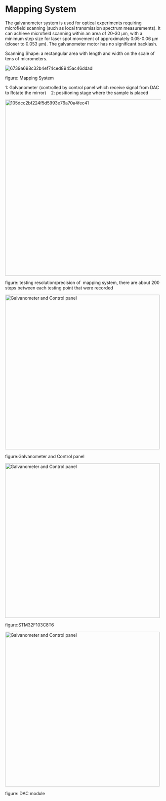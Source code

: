 # Mapping System

The galvanometer system is used for optical experiments requiring microfield scanning (such as local transmission spectrum measurements). It can achieve microfield scanning within an area of 20-30 µm, with a minimum step size for laser spot movement of approximately 0.05-0.06 µm (closer to 0.053 µm). The galvanometer motor has no significant backlash.

Scanning Shape: a rectangular area with length and width on the scale of tens of micrometers.

![6739a698c32b4ef74ced8945ac46ddad](https://github.com/user-attachments/assets/193e3148-b28a-499a-b0fb-e5add9e2ad9d)

figure: Mapping System

1: Galvanometer (controlled by control panel which receive signal from DAC to Rotate the mirror)   
2: positioning stage where the sample is placed


<img width="569" alt="105dcc2bf224f5d5993e76a70a4fec41" src="https://github.com/user-attachments/assets/5e869c64-60ad-4706-80ce-062101bd62a9">

figure: testing resolution/precision of  mapping system, there are about 200 steps between each testing point that were recorded

<img src="https://github.com/user-attachments/assets/cbd6e5d4-63e0-41ab-944f-124f45f38eb5" alt="Galvanometer and Control panel" width="500"/>


figure:Galvanometer and Control panel

<img src="https://github.com/user-attachments/assets/6cae5f3e-6cb5-4db4-9798-1b380acc3270" alt="Galvanometer and Control panel" width="500"/>

figure:STM32F103C8T6            

<img src="https://github.com/user-attachments/assets/598597ba-bbbc-4bbf-8d1c-7a55e6acf6c7" alt="Galvanometer and Control panel" width="500"/>

figure: DAC module             



